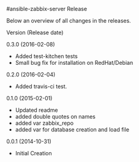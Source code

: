 #ansible-zabbix-server Release

Below an overview of all changes in the releases.

Version (Release date)

0.3.0   (2016-02-08)

  * Added test-kitchen tests
  * Small bug fix for installation on RedHat/Debian

0.2.0   (2016-02-04)

  * Added travis-ci test.

0.1.0   (2015-02-01)

   * Updated readme
   * added double quotes on names
   * added var zabbix_repo
   * added var for database creation and load file

0.0.1   (2014-10-31)

  * Initial Creation
